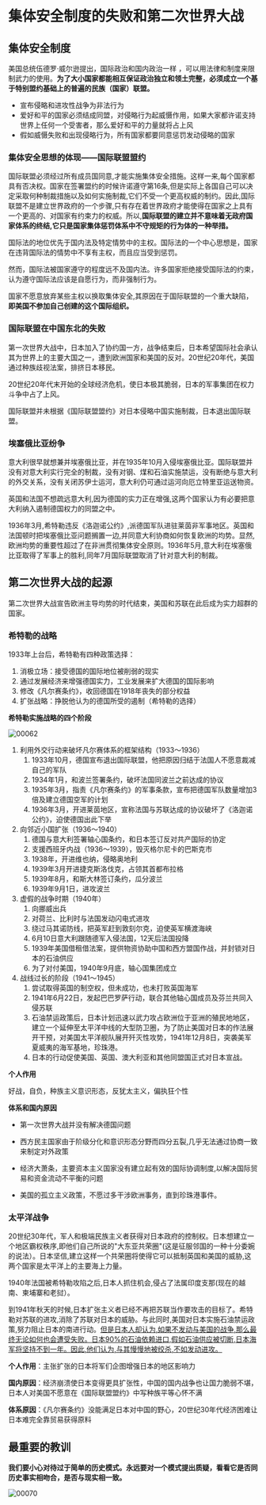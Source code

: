 # 集体安全制度的失败和第二次世界大战

## 集体安全制度

美国总统伍德罗·威尔逊提出，国际政治和国内政治一样 ，可以用法律和制度来限制武力的使用。**为了大小国家都能相互保证政治独立和领土完整，必须成立一个基于特别盟约基础上的普遍的民族（国家）联盟。**

- 宣布侵略和进攻性战争为非法行为
- 爱好和平的国家必须结成同盟，对侵略行为起威慑作用，如果大家都许诺支持世界上任何一个受害者，那么爱好和平的力量就将占上风
- 假如威慑失败和出现侵略行为，所有国家都要同意惩罚发动侵略的国家

### 集体安全思想的体现——国际联盟盟约

国际联盟必须经过所有成员国同意,才能实施集体安全措施。这样一来,每个国家都具有否决权。国家在签署盟约的时候许诺遵守第16条,但是实际上各国自己可以决定采取何种制裁措施以及如何实施制裁,它们不受一个更高权威的制约。因此,国际联盟不是建立世界政府的一个步骤,只有存在着世界政府才能使得在国家之上具有一个更高的、对国家有约束力的权威。所以,**国际联盟的建立并不意味着无政府国家体系的终结,它只是国家集体惩罚体系中不守规矩的行为体的一种举措。**

国际法的地位优先于国内法及特定情势中的主权。国际法的一个中心思想是，国家在违背国际法的情势中不享有主权，而且应当受到惩罚。

然而，国际法被国家遵守的程度远不及国内法。许多国家拒绝接受国际法的约束，认为遵守国际法应该是自愿行为，而非强制行为。

国家不愿意放弃某些主权以换取集体安全,其原因在于国际联盟的一个重大缺陷，**即美国不参加自己创建的这个国际组织。**

### 国际联盟在中国东北的失败

第一次世界大战中，日本加入了协约国一方，战争结束后，日本希望国际社会承认其为世界上的主要大国之一，遭到欧洲国家和美国的反对。20世纪20年代，美国通过种族歧视法案，排挤日本移民。

20世纪20年代末开始的全球经济危机，使日本极其脆弱，日本的军事集团在权力斗争中占了上风。

国际联盟并未根据《国际联盟盟约》对日本侵略中国实施制裁，日本退出国际联盟。

### 埃塞俄比亚纷争

意大利很早就想兼并埃塞俄比亚，并在1935年10月入侵埃塞俄比亚。国际联盟并没有对意大利实行完全的制裁，没有对钢、煤和石油实施禁运，没有断绝与意大利的外交关系，没有关闭苏伊士运河，意大利仍可通过运河向厄立特里亚运送物资。

英国和法国不想疏远意大利,因为德国的实力正在增强,这两个国家认为有必要把意大利纳入遏制德国权力的同盟之中。

1936年3月,希特勒违反《洛迦诺公约》,派德国军队进驻莱茵非军事地区。英国和法国顿时把埃塞俄比亚问题搁置一边,并同意大利协商如何恢复欧洲的均势。显然,欧洲均势的重要性超过了在非洲贯彻集体安全原则。1936年5月,意大利在埃塞俄比亚取得了军事上的胜利,同年7月国际联盟取消了针对意大利的制裁。

## 第二次世界大战的起源

第二次世界大战宣告欧洲主导均势的时代结束，美国和苏联在此后成为实力超群的国家。

### 希特勒的战略

1933年上台后，希特勒有四种政策选择：

1. 消极立场：接受德国的国际地位被削弱的现实
2. 通过发展经济来增强德国实力，工业发展来扩大德国的国际影响
3. 修改《凡尔赛条约》，收回德国在1918年丧失的部分权益
4. 扩张战略：挣脱他认为的德国所受的遏制（希特勒的选择）

**希特勒实施战略的四个阶段**

![00062](chapter4.assets/00062.jpeg)

1. 利用外交行动来破坏凡尔赛体系的框架结构（1933～1936）
   1. 1933年10月，德国宣布退出国际联盟，他把原因归结于法国人不愿意裁减自己的军队
   2. 1934年1月，和波兰签署条约，破坏法国同波兰之前达成的协议
   3. 1935年3月，指责《凡尔赛条约》的军事条款，宣布把德国军队数量增加3倍及建立德国空军的计划
   4. 1936年3月，开进莱茵地区，宣称法国与苏联达成的协议破坏了《洛迦诺公约》，迫使德国出此下举
2. 向邻近小国扩张（1936～1940）
   1. 德国与意大利签署轴心国条约，和日本签订反对共产国际的协定
   2. 支援西班牙内战（1936～1939），毁灭格尔尼卡的巴斯克市
   3. 1938年，开进维也纳，侵略奥地利
   4. 1939年3月开进捷克斯洛伐克，占领其首都布拉格
   5. 1939年8月，和斯大林签订条约，瓜分波兰
   6. 1939年9月1日，进攻波兰
3. 虚假的战争时期（1940年）
   1. 向挪威出兵
   2. 对荷兰、比利时与法国发动闪电式进攻
   3. 绕过马其诺防线，把英军赶到敦刻尔克，迫使英军横渡海峡
   4. 6月10日意大利跟随德军入侵法国，12天后法国投降
   5. 1939年美国借租借法案，提供物资协助中国和西方盟国作战，并封锁对日本的石油供应
   6. 为了对付美国，1940年9月底，轴心国集团成立
4. 战线过长的阶段（1941～1945）
   1. 尝试取得英国的制空权，但未成功，也未打败英国海军
   2. 1941年6月22日，发起巴巴罗萨行动，联合其他轴心国成员及芬兰共同入侵苏联
   3. 石油禁运政策后，日本计划迅速以武力攻占欧洲位于亚洲的殖民地地区，建立一个延伸至太平洋中线的大型防卫圈，为了防止美国对日本的作法展开干预，对美国太平洋舰队展开歼灭性攻势，1941年12月8日，突袭美军夏威夷的海军基地，珍珠港。
   4. 日本的行动促使美国、英国、澳大利亚和其他同盟国正式对日本宣战。

**个人作用**

好战，自负，种族主义意识形态，反犹太主义，偏执狂个性

**体系和国内原因**

- 第一次世界大战并没有解决德国问题

- 西方民主国家由于阶级分化和意识形态分野而四分五裂,几乎无法通过协商一致来制定对外政策
- 经济大萧条，主要资本主义国家没有建立起有效的国际协调制度,以解决国际贸易和资金流动不平衡的问题
- 美国的孤立主义政策，不愿过多干涉欧洲事务，直到珍珠港事件。

### 太平洋战争

20世纪30年代，军人和极端民族主义者获得对日本政府的控制权。日本想建立一个地区霸权秩序,即他们自己所说的"大东亚共荣圈"(这是征服邻国的一种十分委婉的说法）。日本坚信,建立这样一个共荣圈将使得它可以抵制英国和美国的威胁,这两个国家是太平洋上的主要海上力量。

1940年法国被希特勒攻陷之后,日本人抓住机会,侵占了法属印度支那(现在的越南、柬埔寨和老挝）。

到1941年秋天的时候,日本扩张主义者已经不再把苏联当作要攻击的目标了。希特勒对苏联的进攻,消除了苏联对日本的威胁。与此同时,美国对日本实施石油禁运政策,努力阻止日本的南进行动。<u>但是日本人却认为,如果不发动与美国的战争,那么最终无论如何也会遭受失败。日本90%的石油依赖进口,假如石油供应被切断,日本海军将坚持不到一年。因此,他们认为,与其慢慢地被绞杀,不如发动进攻。</u>

**个人作用**：主张扩张的日本将军们企图增强日本的地区影响力

**国内原因**：经济崩溃使日本变得更具扩张性，中国的国内战争也让国力脆弱不堪，日本人对美国不愿意在《国际联盟盟约》中写种族平等心怀不满

**体系原因**：《凡尔赛条约》没能满足日本对中国的野心，20世纪30年代经济困难让日本难完全靠贸易获得原料

## 最重要的教训

**我们要小心对待过于简单的历史模式。永远要对一个模式提出质疑，看看它是否同历史事实相吻合，是否与现实相一致。**

![00070](chapter4.assets/00070.jpeg)